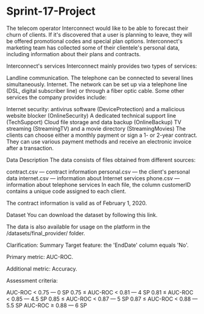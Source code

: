 # Sprint-17-Project

The telecom operator Interconnect would like to be able to forecast their churn of clients. If it's discovered that a user is planning to leave, they will be offered promotional codes and special plan options. Interconnect's marketing team has collected some of their clientele's personal data, including information about their plans and contracts.

Interconnect's services
Interconnect mainly provides two types of services:

Landline communication. The telephone can be connected to several lines simultaneously.
Internet. The network can be set up via a telephone line (DSL, digital subscriber line) or through a fiber optic cable.
Some other services the company provides include:

Internet security: antivirus software (DeviceProtection) and a malicious website blocker (OnlineSecurity)
A dedicated technical support line (TechSupport)
Cloud file storage and data backup (OnlineBackup)
TV streaming (StreamingTV) and a movie directory (StreamingMovies)
The clients can choose either a monthly payment or sign a 1- or 2-year contract. They can use various payment methods and receive an electronic invoice after a transaction.

Data Description
The data consists of files obtained from different sources:

contract.csv — contract information
personal.csv — the client's personal data
internet.csv — information about Internet services
phone.csv — information about telephone services
In each file, the column customerID contains a unique code assigned to each client.

The contract information is valid as of February 1, 2020.

Dataset
You can download the dataset by following this link.

The data is also available for usage on the platform in the /datasets/final_provider/ folder.

Clarification: Summary
Target feature: the 'EndDate' column equals 'No'.

Primary metric: AUC-ROC.

Additional metric: Accuracy.

Assessment criteria:

AUC-ROC < 0.75 — 0 SP
0.75 ≤ AUC-ROC < 0.81 — 4 SP
0.81 ≤ AUC-ROC < 0.85 — 4.5 SP
0.85 ≤ AUC-ROC < 0.87 — 5 SP
0.87 ≤ AUC-ROC < 0.88 — 5.5 SP
AUC-ROC ≥ 0.88 — 6 SP
